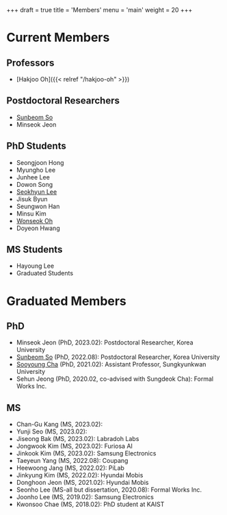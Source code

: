 +++
draft = true
title = 'Members'
menu = 'main'
weight = 20
+++

# Current Members

## Professors

- [Hakjoo Oh]({{< relref "/hakjoo-oh" >}})

## Postdoctoral Researchers
- [Sunbeom So](https://sites.google.com/site/sunbeomsoprl/)
- Minseok Jeon

## PhD Students
- Seongjoon Hong
- Myungho Lee
- Junhee Lee
- Dowon Song
- [Seokhyun Lee](https://seokhyunlee.info/)
- Jisuk Byun
- Seungwon Han
- Minsu Kim
- [Wonseok Oh](https://marinelay.pages.dev/)
- Doyeon Hwang

## MS Students
- Hayoung Lee
- Graduated Students

# Graduated Members

## PhD
- Minseok Jeon (PhD, 2023.02): Postdoctoral Researcher, Korea University
- [Sunbeom So](https://sites.google.com/site/sunbeomsoprl/) (PhD, 2022.08): Postdoctoral Researcher, Korea University
- [Sooyoung Cha](https://sites.google.com/view/sooyoungcha/) (PhD, 2021.02): Assistant Professor, Sungkyunkwan University
- Sehun Jeong (PhD, 2020.02, co-advised with Sungdeok Cha): Formal Works Inc.

## MS
- Chan-Gu Kang (MS, 2023.02):
- Yunji Seo (MS, 2023.02):
- Jiseong Bak (MS, 2023.02): Labradoh Labs
- Jongwook Kim (MS, 2023.02): Furiosa AI
- Jinkook Kim (MS, 2023.02): Samsung Electronics
- Taeyeun Yang (MS, 2022.08): Coupang
- Heewoong Jang (MS, 2022.02): PiLab
- Jinkyung Kim (MS, 2022.02): Hyundai Mobis
- Donghoon Jeon (MS, 2021.02): Hyundai Mobis
- Seonho Lee (MS-all but dissertation, 2020.08): Formal Works Inc.
- Joonho Lee (MS, 2019.02): Samsung Electronics
- Kwonsoo Chae (MS, 2018.02): PhD student at KAIST